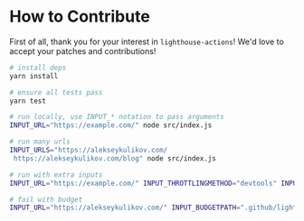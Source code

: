 # How to Contribute

First of all, thank you for your interest in `lighthouse-actions`!
We'd love to accept your patches and contributions!

```bash
# install deps
yarn install

# ensure all tests pass
yarn test

# run locally, use INPUT_* notation to pass arguments
INPUT_URL="https://example.com/" node src/index.js

# run many urls
INPUT_URLS="https://alekseykulikov.com/
 https://alekseykulikov.com/blog" node src/index.js

# run with extra inputs
INPUT_URL="https://example.com/" INPUT_THROTTLINGMETHOD="devtools" INPUT_ONLYCATEGORIES="performance,seo" INPUT_CHROMEFLAGS="--window-size=1200,800 --single-process"  node src/index.jsnode src/index.js

# fail with budget
INPUT_URL="https://alekseykulikov.com/" INPUT_BUDGETPATH=".github/lighthouse/budget.json" node src/index.js
```
